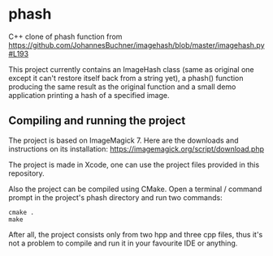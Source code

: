 # phash
C++ clone of phash function from https://github.com/JohannesBuchner/imagehash/blob/master/imagehash.py#L193

This project currently contains an ImageHash class (same as original one except it can't restore itself back from a string yet), a phash() function producing the same result as the original function and a small demo application printing a hash of a specified image.

## Compiling and running the project

The project is based on ImageMagick 7. Here are the downloads and instructions on its installation: https://imagemagick.org/script/download.php

The project is made in Xcode, one can use the project files provided in this repository.

Also the project can be compiled using CMake. Open a terminal / command prompt in the project's phash directory and run two commands:
```
cmake .
make
```

After all, the project consists only from two hpp and three cpp files, thus it's not a problem to compile and run it in your favourite IDE or anything.
